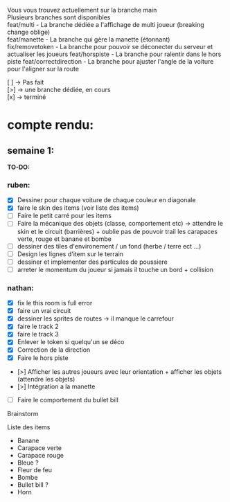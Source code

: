
Vous vous trouvez actuellement sur la branche main  
Plusieurs branches sont disponibles  
feat/multi - La branche dédiée a l'affichage de multi joueur (breaking change oblige)  
feat/manette - La branche qui gère la manette (étonnant)  
fix/removetoken - La branche pour pouvoir se déconecter du serveur et actualiser les joueurs
feat/horspiste - La branche pour ralentir dans le hors piste
feat/correctdirection - La branche pour ajuster l'angle de la voiture pour l'aligner sur la route

[ ] -> Pas fait  
[>] -> une branche dédiée, en cours  
[x] -> terminé  

# compte rendu:
## semaine 1:
**TO-DO:**
### ruben:
- [X] Dessiner pour chaque voiture de chaque couleur en diagonale 
- [x] faire le skin des items (voir liste des items)
- [ ] Faire le petit carré pour les items
- [ ] Faire la mécanique des objets (classe, comportement etc) -> attendre le skin et le circuit (barrières) + oublie pas de pouvoir trail les carapaces verte, rouge et banane et bombe
- [ ] dessiner des tiles d'environement / un fond (herbe / terre ect ...)
- [ ] Design les lignes d'item sur le terrain
- [ ] dessiner et implementer des particules de poussiere
- [ ] arreter le momentum du joueur si jamais il touche un bord + collision

### nathan:
- [x] fix le this room is full error
- [x] faire un vrai circuit
- [x] dessiner les sprites de routes -> il manque le carrefour
- [x] faire le track 2
- [x] faire le track 3
- [x] Enlever le token si quelqu'un se déco
- [x] Correction de la direction
- [x] Faire le hors piste
- [>] Afficher les autres joueurs avec leur orientation + afficher les objets (attendre les objets)
- [>] Intégration a la manette
- [ ] Faire le comportement du bullet bill

Brainstorm

Liste des items
- Banane
- Carapace verte
- Carapace rouge
- Bleue ?
- Fleur de feu
- Bombe
- Bullet bill ?
- Horn
